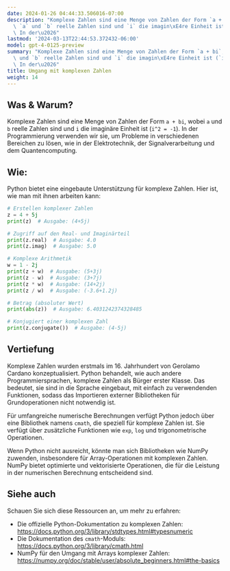 ```yaml
---
date: 2024-01-26 04:44:33.506016-07:00
description: "Komplexe Zahlen sind eine Menge von Zahlen der Form `a + bi`, wobei\
  \ `a` und `b` reelle Zahlen sind und `i` die imagin\xE4re Einheit ist (`i^2 = -1`).\
  \ In der\u2026"
lastmod: '2024-03-13T22:44:53.372432-06:00'
model: gpt-4-0125-preview
summary: "Komplexe Zahlen sind eine Menge von Zahlen der Form `a + bi`, wobei `a`\
  \ und `b` reelle Zahlen sind und `i` die imagin\xE4re Einheit ist (`i^2 = -1`).\
  \ In der\u2026"
title: Umgang mit komplexen Zahlen
weight: 14
---
```


## Was & Warum?
Komplexe Zahlen sind eine Menge von Zahlen der Form `a + bi`, wobei `a` und `b` reelle Zahlen sind und `i` die imaginäre Einheit ist (`i^2 = -1`). In der Programmierung verwenden wir sie, um Probleme in verschiedenen Bereichen zu lösen, wie in der Elektrotechnik, der Signalverarbeitung und dem Quantencomputing.

## Wie:
Python bietet eine eingebaute Unterstützung für komplexe Zahlen. Hier ist, wie man mit ihnen arbeiten kann:

```Python
# Erstellen komplexer Zahlen
z = 4 + 5j
print(z)  # Ausgabe: (4+5j)

# Zugriff auf den Real- und Imaginärteil
print(z.real)  # Ausgabe: 4.0
print(z.imag)  # Ausgabe: 5.0

# Komplexe Arithmetik
w = 1 - 2j
print(z + w)  # Ausgabe: (5+3j)
print(z - w)  # Ausgabe: (3+7j)
print(z * w)  # Ausgabe: (14+2j)
print(z / w)  # Ausgabe: (-3.6+1.2j)

# Betrag (absoluter Wert)
print(abs(z))  # Ausgabe: 6.4031242374328485

# Konjugiert einer komplexen Zahl
print(z.conjugate())  # Ausgabe: (4-5j)
```

## Vertiefung
Komplexe Zahlen wurden erstmals im 16. Jahrhundert von Gerolamo Cardano konzeptualisiert. Python behandelt, wie auch andere Programmiersprachen, komplexe Zahlen als Bürger erster Klasse. Das bedeutet, sie sind in die Sprache eingebaut, mit einfach zu verwendenden Funktionen, sodass das Importieren externer Bibliotheken für Grundoperationen nicht notwendig ist.

Für umfangreiche numerische Berechnungen verfügt Python jedoch über eine Bibliothek namens `cmath`, die speziell für komplexe Zahlen ist. Sie verfügt über zusätzliche Funktionen wie `exp`, `log` und trigonometrische Operationen.

Wenn Python nicht ausreicht, könnte man sich Bibliotheken wie NumPy zuwenden, insbesondere für Array-Operationen mit komplexen Zahlen. NumPy bietet optimierte und vektorisierte Operationen, die für die Leistung in der numerischen Berechnung entscheidend sind.

## Siehe auch
Schauen Sie sich diese Ressourcen an, um mehr zu erfahren:

- Die offizielle Python-Dokumentation zu komplexen Zahlen: https://docs.python.org/3/library/stdtypes.html#typesnumeric
- Die Dokumentation des `cmath`-Moduls: https://docs.python.org/3/library/cmath.html
- NumPy für den Umgang mit Arrays komplexer Zahlen: https://numpy.org/doc/stable/user/absolute_beginners.html#the-basics
